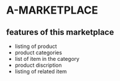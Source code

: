 # A-MARKETPLACE
## features of this marketplace

- listing of product
- product categories
- list of item in the category
- product discription
- listing of related item
